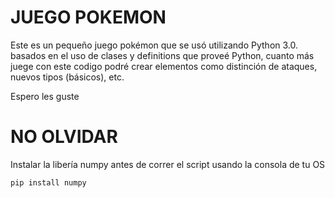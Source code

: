 # JUEGO POKEMON
Este es un pequeño juego pokémon que se usó utilizando Python 3.0. basados en el uso de clases y definitions que proveé Python, cuanto más juege con este codigo podré crear elementos como distinción de ataques, nuevos tipos (básicos), etc. 

Espero les guste

# NO OLVIDAR
Instalar la libería numpy antes de correr el script usando la consola de tu OS

```
pip install numpy
```
